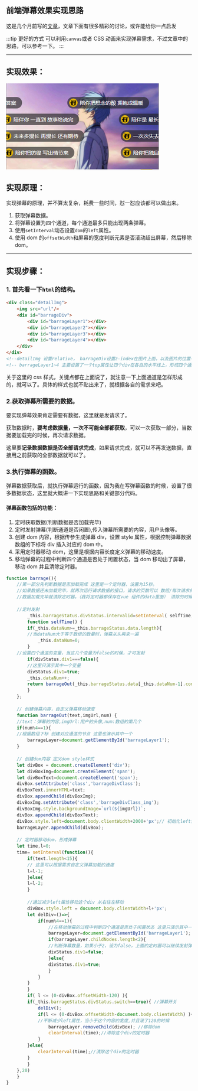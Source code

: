 ## 前端弹幕效果实现思路

这是几个月前写的[文章](https://juejin.im/post/5ae56927f265da0b7e0c0968)，文章下面有很多精彩的讨论，或许能给你一点启发

:::tip 更好的方式
可以利用`canvas`或者 CSS 动画来实现弹幕需求，不过文章中的思路，可以参考一下。
:::

---

## 实现效果：

![](https://github.com/OBKoro1/articleImg_src/blob/master/juejin/1631066f5f7cbcd4?raw=true)

## 实现原理：

实现弹幕的原理，并不算太复杂，耗费一些时间，怼一怼应该都可以做出来。

1. 获取弹幕数据。
2. 将弹幕设置为四个通道，每个通道最多只能出现两条弹幕。
3. 使用`setInterval`动态设置`dom`的`left`属性。
4. 使用 dom 的`offsetWidth`和屏幕的宽度判断元素是否滚动超出屏幕，然后移除 dom。

---

## 实现步骤：

### 1. 首先看一下`html`的结构。

```html
<div class="detailImg">
    <img src="url"/>
    <div id="barrageDiv">
        <div id="barrageLayer1"></div>
        <div id="barrageLayer2"></div>
        <div id="barrageLayer3"></div>
        <div id="barrageLayer4"></div>
    </div>
</div>
<!--detailImg 设置relative， barrageDiv设置z-index在图片上面，以及图片的位置-->
<!-- barrageLayer1~4 主要设置了一个top属性让四个div在各自的水平线上，形成四个通道-->
```

关于这里的 css 样式，关键点都在上面说了，就注意一下上面通道是怎样形成的，就可以了。具体的样式也就不贴出来了，就根据各自的需求来吧。

### 2.获取弹幕所需要的数据。

要实现弹幕效果肯定需要有数据，这里就是发请求了。

获取数据时，**要考虑数据量，一次不可能全部都获取**，可以一次获取一部分，当数据要加载完的时候，再次请求数据。

这里要**记录数据数据是否全部请求完成**，如果请求完成，就可以不再发送数据，直接用之前获取的全部数据就可以了。

### 3.执行弹幕的函数。

弹幕数据获取后，就执行弹幕运行的函数，因为我在写弹幕函数的时候，设置了很多数据状态，这里就大概讲一下实现思路和关键部分代码。

#### 弹幕函数包括的功能：

1.  定时获取数据(判断数据是否加载完毕)
2.  定时发射弹幕(判断通道是否闲置),传入弹幕所需要的内容，用户头像等。
3.  创建 dom 内容，根据传参生成弹幕 div，设置 style 属性，根据控制弹幕数据数组的下标将 div 插入对应的 dom 中。
4.  采用定时器移动 dom，这里是根据内容长度定义弹幕的移动速度。
5.  移动弹幕的过程中判断四个通道是否处于闲置状态，当 dom 移动出了屏幕，移动 dom 并且清除定时器。

```js
function barrage(){
    //第一部分先判断数据是否加载完成 这里是一个定时器，设置为15秒。
    //如果数据还未加载完毕，就再次运行请求数据的接口，请求的页数可以 数组/每次请求的条数+1
    //数据加载完毕就清除定时器。（我将定时器都保存在vue 组件的data里面） 清除的时候clearInterval(this.data);

    //定时发射
        _this.barrageStatus.divStatus.intervalid=setInterval( selfTime,1100);
        function selfTime() {
        if(_this.dataNum>=_this.barrageStatus.data.length){
        //当dataNum大于等于数组的数量时，弹幕从头再来一遍
            _this.dataNum=0;
        }
    //设置四个通道的变量，当这几个变量为false的时候，才可发射
        if(divStatus.div1===false){
        //这里只演示其中一个变量
        divStatus.div1=true;
        _this.dataNum++;
        return barrageOut(_this.barrageStatus.data[_this.dataNum-1].content,_this.barrageStatus.data[_this.dataNum-1].commentator.headImgUrl,_this.dataNum);
        }
    };

    // 创建弹幕内容，自定义弹幕移动速度
    function barrageOut(text,imgUrl,num) {
    //text：弹幕的内容,imgUrl:用户的头像,num:数组的第几个
    if(num%4==1){
    //根据数组下标 创建对应通道的节点 这里也演示其中一个
        barrageLayer=document.getElementById('barrageLayer1');
    }

    // 创建dom内容 定义dom style样式
    let divBox = document.createElement('div');
    let divBoxImg=document.createElement('span');
    let divBoxText=document.createElement('span');
    divBox.setAttribute('class','barrageDivClass');
    divBoxText.innerHTML=text;
    divBox.appendChild(divBoxImg);
    divBoxImg.setAttribute('class','barrageDivClass_img');
    divBoxImg.style.backgroundImage=`url(${imgUrl})`;
    divBox.appendChild(divBoxText);
    divBox.style.left=document.body.clientWidth+2000+'px';// 初始化left位置,一开始在屏幕的右侧
    barrageLayer.appendChild(divBox);

    // 定时器移动dom，形成弹幕
    let time,l=0;
    time= setInterval(function(){
        if(text.length<15){
        // 这里可以根据需求自定义弹幕加载的速度
        l=l-1;
        }else{
        l=l-2;
        }

        //通过减少left属性移动这个div 从右往左移动
        divBox.style.left = document.body.clientWidth+l+'px';
        let delDiv=()=>{
            if(num%4==1){
                //在移动弹幕的过程中判断四个通道是否处于闲置状态 这里只演示其中一个
                barrageLayer=document.getElementById('barrageLayer1');
                if(barrageLayer.childNodes.length<2){
                //判断弹幕数量，如果小于2，设为false，上面的定时器可以继续发射弹幕
                divStatus.div1=false;
                }else{
                divStatus.div1=true;
                }
            }
        }
        }
        if( l <= (0-divBox.offsetWidth-120) ){
        if(_this.barrageStatus.divStatus.switch==true){ //弹幕开关
            delDiv();
            if(l <= (0-divBox.offsetWidth-document.body.clientWidth) ){
            //不断减少left属性，当小于这个内容的宽度,并且滚了120的时候
                barrageLayer.removeChild(divBox); //移除dom
                clearInterval(time);//清除这个div的定时器
            }
        }else{
            clearInterval(time);//清除这个div的定时器
        }
        }
    },20)
    }
}
```

